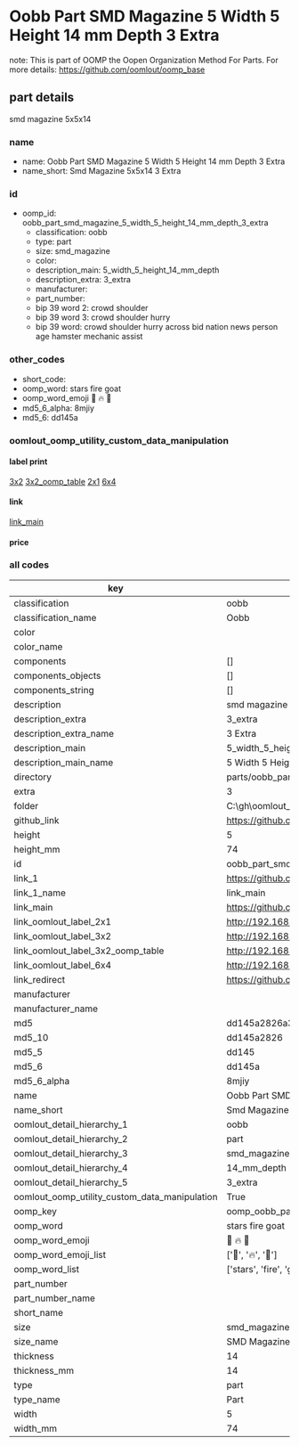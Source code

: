 # Oobb Part SMD Magazine 5 Width 5 Height 14 mm Depth 3 Extra  

note: This is part of OOMP the Oopen Organization Method For Parts. For more details: https://github.com/oomlout/oomp_base

##  part details
  



smd magazine 5x5x14



### name
* name: Oobb Part SMD Magazine 5 Width 5 Height 14 mm Depth 3 Extra
* name_short: Smd Magazine 5x5x14 3 Extra
### id
* oomp_id: oobb_part_smd_magazine_5_width_5_height_14_mm_depth_3_extra
  * classification: oobb
  * type: part
  * size: smd_magazine
  * color: 
  * description_main: 5_width_5_height_14_mm_depth
  * description_extra: 3_extra
  * manufacturer: 
  * part_number: 
  * bip 39 word 2: crowd shoulder
  * bip 39 word 3: crowd shoulder hurry
  * bip 39 word: crowd shoulder hurry across bid nation news person age hamster mechanic assist

### other_codes
* short_code: 
* oomp_word: stars fire goat
* oomp_word_emoji :stars: :fire: :goat:
* md5_6_alpha: 8mjiy
* md5_6: dd145a






### oomlout_oomp_utility_custom_data_manipulation
#### label print
[3x2](http://192.168.1.245:1112/?label=oomp%208mjiy)
[3x2_oomp_table](http://192.168.1.108:1112/?label=oomp%208mjiy)
[2x1](http://192.168.1.242:1112/?label=oomp%208mjiy)
[6x4](http://192.168.1.55:1112/?label=oomp%208mjiy)    

#### link

[link_main](https://github.com/oomlout/oomlout_oobb_version_4_generated_parts/tree/main/navigation_oomp/oobb/part/smd_magazine/5_width_5_height_14_mm_depth/3_extra/part)                              

#### price







### all codes 
| key | value |  
| --- | --- |  
| classification | oobb |  
| classification_name | Oobb |  
| color |  |  
| color_name |  |  
| components | [] |  
| components_objects | [] |  
| components_string | [] |  
| description | smd magazine 5x5x14 |  
| description_extra | 3_extra |  
| description_extra_name | 3 Extra |  
| description_main | 5_width_5_height_14_mm_depth |  
| description_main_name | 5 Width 5 Height 14 mm Depth |  
| directory | parts/oobb_part_smd_magazine_5_width_5_height_14_mm_depth_3_extra |  
| extra | 3 |  
| folder | C:\gh\oomlout_oobb_version_4_generated_parts\parts\oobb_part_smd_magazine_5_width_5_height_14_mm_depth_3_extra |  
| github_link | https://github.com/oomlout/oomlout_oomp_part_src/tree/main/parts/oobb_part_smd_magazine_5_width_5_height_14_mm_depth_3_extra |  
| height | 5 |  
| height_mm | 74 |  
| id | oobb_part_smd_magazine_5_width_5_height_14_mm_depth_3_extra |  
| link_1 | https://github.com/oomlout/oomlout_oobb_version_4_generated_parts/tree/main/navigation_oomp/oobb/part/smd_magazine/5_width_5_height_14_mm_depth/3_extra/part |  
| link_1_name | link_main |  
| link_main | https://github.com/oomlout/oomlout_oobb_version_4_generated_parts/tree/main/navigation_oomp/oobb/part/smd_magazine/5_width_5_height_14_mm_depth/3_extra/part |  
| link_oomlout_label_2x1 | http://192.168.1.242:1112/?label=oomp%208mjiy |  
| link_oomlout_label_3x2 | http://192.168.1.245:1112/?label=oomp%208mjiy |  
| link_oomlout_label_3x2_oomp_table | http://192.168.1.108:1112/?label=oomp%208mjiy |  
| link_oomlout_label_6x4 | http://192.168.1.55:1112/?label=oomp%208mjiy |  
| link_redirect | https://github.com/oomlout/oomlout_oobb_version_4_generated_parts/tree/main/parts/oobb_smd_magazine_05_05_14_nm_12_mm_tape_width_3_mm_tape_thickness_ex_3 |  
| manufacturer |  |  
| manufacturer_name |  |  
| md5 | dd145a2826a352a64d0b0024df71b9a2 |  
| md5_10 | dd145a2826 |  
| md5_5 | dd145 |  
| md5_6 | dd145a |  
| md5_6_alpha | 8mjiy |  
| name | Oobb Part SMD Magazine 5 Width 5 Height 14 mm Depth 3 Extra |  
| name_short | Smd Magazine 5x5x14 3 Extra |  
| oomlout_detail_hierarchy_1 | oobb |  
| oomlout_detail_hierarchy_2 | part |  
| oomlout_detail_hierarchy_3 | smd_magazine |  
| oomlout_detail_hierarchy_4 | 14_mm_depth |  
| oomlout_detail_hierarchy_5 | 3_extra |  
| oomlout_oomp_utility_custom_data_manipulation | True |  
| oomp_key | oomp_oobb_part_smd_magazine_5_width_5_height_14_mm_depth_3_extra |  
| oomp_word | stars fire goat |  
| oomp_word_emoji | :stars: :fire: :goat: |  
| oomp_word_emoji_list | [':stars:', ':fire:', ':goat:'] |  
| oomp_word_list | ['stars', 'fire', 'goat'] |  
| part_number |  |  
| part_number_name |  |  
| short_name |  |  
| size | smd_magazine |  
| size_name | SMD Magazine |  
| thickness | 14 |  
| thickness_mm | 14 |  
| type | part |  
| type_name | Part |  
| width | 5 |  
| width_mm | 74 |  
